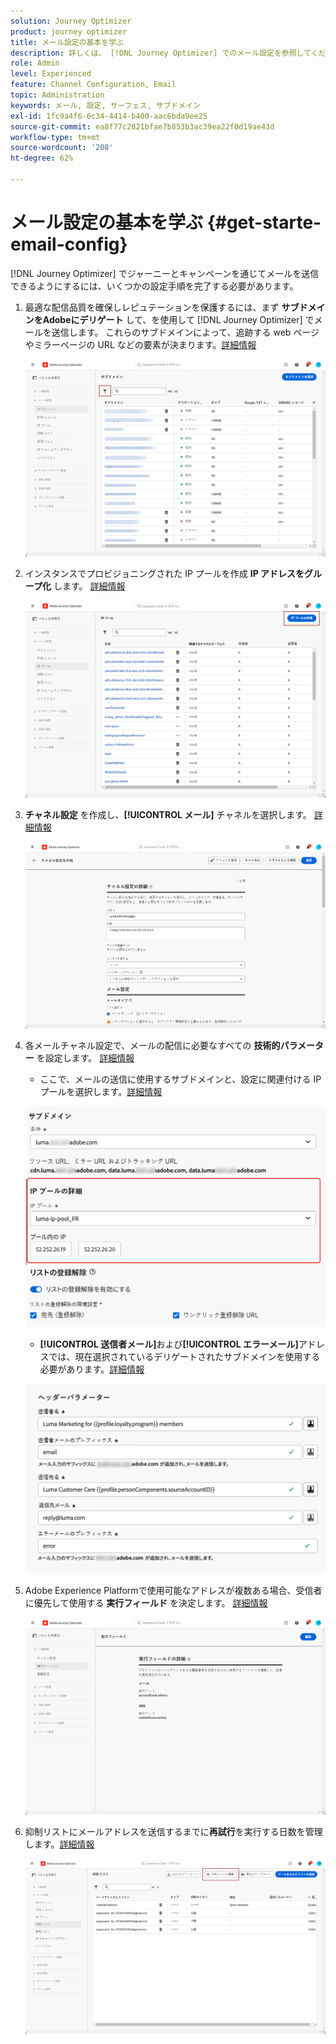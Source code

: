 ```yaml
---
solution: Journey Optimizer
product: journey optimizer
title: メール設定の基本を学ぶ
description: 詳しくは、 [!DNL Journey Optimizer] でのメール設定を参照してください
role: Admin
level: Experienced
feature: Channel Configuration, Email
topic: Administration
keywords: メール, 設定, サーフェス, サブドメイン
exl-id: 1fc9a4f6-6c34-4414-b400-aac6bda9ee25
source-git-commit: ea8f77c2821bfae7b853b3ac39ea22f0d19ae43d
workflow-type: tm+mt
source-wordcount: '208'
ht-degree: 62%

---
```


# メール設定の基本を学ぶ {#get-starte-email-config}

[!DNL Journey Optimizer] でジャーニーとキャンペーンを通じてメールを送信できるようにするには、いくつかの設定手順を完了する必要があります。

1. 最適な配信品質を確保しレピュテーションを保護するには、まず **サブドメインをAdobeにデリゲート** して、を使用して [!DNL Journey Optimizer] でメールを送信します。 これらのサブドメインによって、追跡する web ページやミラーページの URL などの要素が決まります。[詳細情報](../configuration/about-subdomain-delegation.md)

   ![](../configuration/assets/subdomain-list.png)

1. インスタンスでプロビジョニングされた IP プールを作成 **IP アドレスをグループ化** します。 [詳細情報](../configuration/ip-pools.md)

   ![](../configuration/assets/ip-pool-create.png)

1. **チャネル設定** を作成し、**[!UICONTROL メール]** チャネルを選択します。 [詳細情報](../configuration/channel-surfaces.md)


   ![](../configuration/assets/preset-general.png)

1. 各メールチャネル設定で、メールの配信に必要なすべての **技術的パラメーター** を設定します。 [詳細情報](email-settings.md)

   * ここで、メールの送信に使用するサブドメインと、設定に関連付ける IP プールを選択します。[詳細情報](email-settings.md#subdomains-and-ip-pools)

   ![](assets/surface-subdomain-ip-pool.png)

   * **[!UICONTROL 送信者メール]**&#x200B;および&#x200B;**[!UICONTROL エラーメール]**&#x200B;アドレスでは、現在選択されているデリゲートされたサブドメインを使用する必要があります。[詳細情報](email-settings.md#email-header)

   ![](assets/preset-header.png)

1. Adobe Experience Platformで使用可能なアドレスが複数ある場合、受信者に優先して使用する **実行フィールド** を決定します。 [詳細情報](../configuration/primary-email-addresses.md)

   ![](../configuration/assets/primary-address-execution-fields.png)

1. 抑制リストにメールアドレスを送信するまでに&#x200B;**再試行**&#x200B;を実行する日数を管理します。[詳細情報](../configuration/manage-suppression-list.md)

   ![](../configuration/assets/suppression-list-edit-retries.png)
